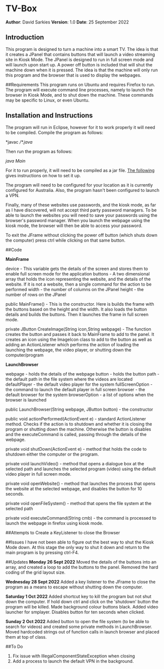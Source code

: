 # TV-Box
**Author**: David Sarkies
**Version**: 1.0
**Date**: 25 September 2022

## Introduction
This program is designed to turn a machine into a smart TV. The idea is that it creates a JPanel
that contains buttons that will launch a video streaming site in Kiosk Mode. The JPanel is designed
to run in full screen mode and will launch upon start up. A power off button is included that will
shut the machine down when it is pressed. The idea is that the machine will only run this program
and the browser that is used to display the webpages.

##Requirements
This program runs on Ubuntu and requires Firefox to run. The program will execute command line
processes, namely to launch the browser in Kiosk Mode, and to shut down the machine. These commands
may be specific to Linux, or even Ubuntu.

## Installation and Instructions
The program will run in Eclipse, however for it to work properly it will need to be compiled. 
Compile the program as follows:

*javac *\/\*.java*

Then run the program as follows:

*java Main*

For it to run properly, it will need to be compiled as a jar file. [The following](https://gnomeshell.wordpress.com/2011/08/28/manage-the-startup-applications/) gives instructions on how to set it up.  

The program will need to be configured for your location as it is currently configured for 
Australia. Also, the program hasn't been configured to launch a VPN.

Finally, many of these websites use passwords, and the kiosk mode, as far as I have discovered, will not accept third party password managers. To be able to launch the websites you will need to save your passwords using the browser's password manager. When you launch the webpage using the kiosk mode, the browser will then be able to access your password.

To exit the JFrame without clicking the power off button (which shuts down the computer) press ctrl
while clicking on that same button.

##Code

**MainFrame**

device - This variable gets the details of the screen and stores them to enable full screen mode
         for the application
buttons - A two dimensional array that holds the icon representing the website, and the details of
         the website. If it is not a website, then a single command for the action to be performed
width - the number of columns on the JPanel
height - the number of rows on the JPanel

public MainFrame() - This is the constructor. Here is builds the frame with the buttons based on the 
        height and the width. It also loads the button details and builds the buttons. Then it 
        launches the frame in full screen mode.

private JButton CreateImage(String icon,String webpage) - The function creates the button and passes
        it back to MainFrame to add to the panel. It creates an icon using the ImageIcon class to add 
        to the button as well as adding an ActionListener which performs the action of loading the
        launching the webpage, the video player, or shutting down the computer/program

**LaunchBrowser**

webpage - holds the details of the webpage
button - holds the button
path - the default path in the file system where the videos are located
defaultPlayer - the default video player for the system
fullScreenOption - the command to launch the default player in full screen
browser - the default browser for the system
browserOption - a list of options when the browser is launched

public LaunchBrowser(String webpage, JButton button) - the constructor

public void actionPerformed(ActionEvent e) - standard ActionListener method. Checks if the action
        is to shutdown and whether it is closing the program or shutting down the machine. Otherwise
        the button is disables and the executeCommand is called, passing through the details of the
        webpage.
        
private void shutDown(ActionEvent e) - method that holds the code to shutdown either the computer
        or the program.
        
private void launchVideo() - method that opens a dialogue box at the selected path and launches the
        selected program (video) using the default video player in full screen mode.
        
private void openWebsite() - method that launches the process that opens the website at the selected
        webpage, and disables the button for 10 seconds.

private void openFileSystem() - method that opens the file system at the selected path

private void executeCommand(String cmb) - the command is processed to launch the webpage in firefox
        using kiosk mode.



##Attempts to Create a KeyListener to close the Browser

##Issues
I have not been able to figure out the best way to shut the Kiosk Mode down. At this stage the only
way to shut it down and return to the main program is by pressing ctrl-F4.

##Updates
**Monday 26 Sept 2022**
Moved the details of the buttons into an array, and created a loop to add the buttons to the panel.
Removed the hard coding of the grid layout size.

**Wednesday 28 Sept 2022**
Added a key listener to the JFrame to close the program as a means to escape without shutting down the computer.

**Saturday 1 Oct 2022**
Added shortcut key to kill the program but not shut down the computer. If hold down ctrl and click
on the 'shutdown' button the program will be killed.  Made background colour buttons black. Added
video launcher for smplayer. Disables button for ten seconds when clicked.

**Sunday 2 Oct 2022**
Added button to open the file system (to be able to search for videos) and created some private
methods in LaunchBrowser. Moved hardcoded strings out of function calls in launch browser and
placed them at top of class.

##To Do
1. Fix issue with IllegalComponentStateException when closing
2. Add a process to launch the default VPN in the background.

